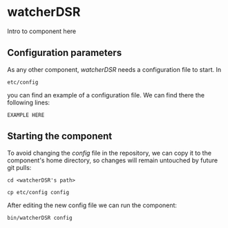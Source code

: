 # watcherDSR
Intro to component here


## Configuration parameters
As any other component, *watcherDSR* needs a configuration file to start. In
```
etc/config
```
you can find an example of a configuration file. We can find there the following lines:
```
EXAMPLE HERE
```

## Starting the component
To avoid changing the *config* file in the repository, we can copy it to the component's home directory, so changes will remain untouched by future git pulls:

```
cd <watcherDSR's path> 
```
```
cp etc/config config
```

After editing the new config file we can run the component:

```
bin/watcherDSR config
```
